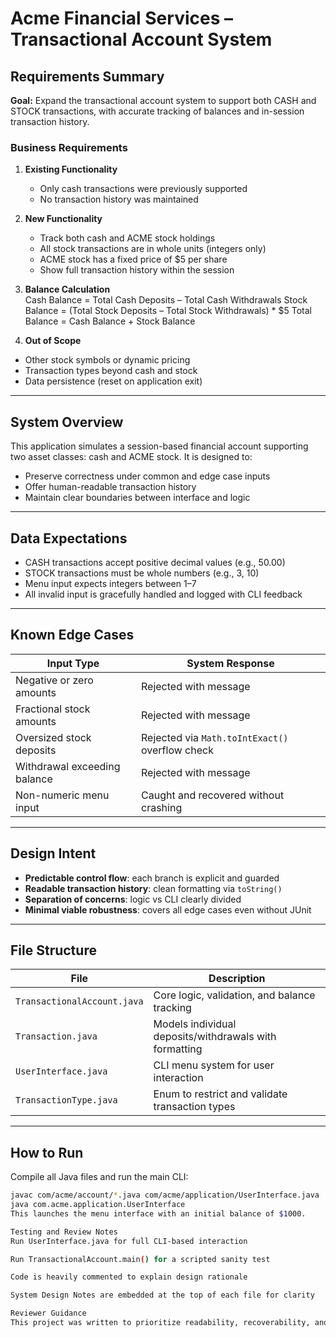 # Acme Financial Services – Transactional Account System

## Requirements Summary

**Goal:** Expand the transactional account system to support both CASH and STOCK transactions, with accurate tracking of balances and in-session transaction history.

### Business Requirements

1. **Existing Functionality**  
   - Only cash transactions were previously supported  
   - No transaction history was maintained  

2. **New Functionality**  
   - Track both cash and ACME stock holdings  
   - All stock transactions are in whole units (integers only)  
   - ACME stock has a fixed price of $5 per share  
   - Show full transaction history within the session  

3. **Balance Calculation**  
Cash Balance = Total Cash Deposits – Total Cash Withdrawals
Stock Balance = (Total Stock Deposits – Total Stock Withdrawals) * $5
Total Balance = Cash Balance + Stock Balance

4. **Out of Scope**  
- Other stock symbols or dynamic pricing  
- Transaction types beyond cash and stock  
- Data persistence (reset on application exit)  

---

## System Overview

This application simulates a session-based financial account supporting two asset classes: cash and ACME stock. It is designed to:

- Preserve correctness under common and edge case inputs  
- Offer human-readable transaction history  
- Maintain clear boundaries between interface and logic

---

## Data Expectations

- CASH transactions accept positive decimal values (e.g., 50.00)
- STOCK transactions must be whole numbers (e.g., 3, 10)
- Menu input expects integers between 1–7
- All invalid input is gracefully handled and logged with CLI feedback

---

## Known Edge Cases

| Input Type                     | System Response                                 |
|-------------------------------|--------------------------------------------------|
| Negative or zero amounts       | Rejected with message                           |
| Fractional stock amounts       | Rejected with message                           |
| Oversized stock deposits       | Rejected via `Math.toIntExact()` overflow check |
| Withdrawal exceeding balance   | Rejected with message                           |
| Non-numeric menu input         | Caught and recovered without crashing           |

---

## Design Intent

- **Predictable control flow**: each branch is explicit and guarded  
- **Readable transaction history**: clean formatting via `toString()`  
- **Separation of concerns**: logic vs CLI clearly divided  
- **Minimal viable robustness**: covers all edge cases even without JUnit  

---

## File Structure

| File | Description |
|------|-------------|
| `TransactionalAccount.java` | Core logic, validation, and balance tracking |
| `Transaction.java` | Models individual deposits/withdrawals with formatting |
| `UserInterface.java` | CLI menu system for user interaction |
| `TransactionType.java` | Enum to restrict and validate transaction types |

---

## How to Run

Compile all Java files and run the main CLI:

```bash
javac com/acme/account/*.java com/acme/application/UserInterface.java
java com.acme.application.UserInterface
This launches the menu interface with an initial balance of $1000.

Testing and Review Notes
Run UserInterface.java for full CLI-based interaction

Run TransactionalAccount.main() for a scripted sanity test

Code is heavily commented to explain design rationale

System Design Notes are embedded at the top of each file for clarity

Reviewer Guidance
This project was written to prioritize readability, recoverability, and correctness. Comments and structure are meant to reduce ambiguity and make the logic easy to step through during review or live explanation.